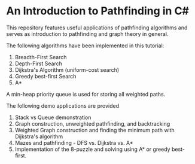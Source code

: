 # An Introduction to Pathfinding in C#

This repository features useful applications of pathfinding algorithms and serves as introduction to pathfinding and graph theory in general.

The following algorithms have been implemented in this tutorial:
1. Breadth-First Search
1. Depth-First Search
1. Dijkstra's Algorithm (uniform-cost search)
1. Greedy best-first Search
1. A*

A min-heap priority queue is used for storing all weighted paths.

The following demo applications are provided
1. Stack vs Queue demonstration
1. Graph construction, unweighted pathfinding, and backtracking
1. Weighted Graph construction and finding the minimum path with Dijkstra's algorithm
1. Mazes and pathfinding - DFS vs. Dijkstra vs. A*
1. Implementation of the 8-puzzle and solving using A* or greedy best-first.
